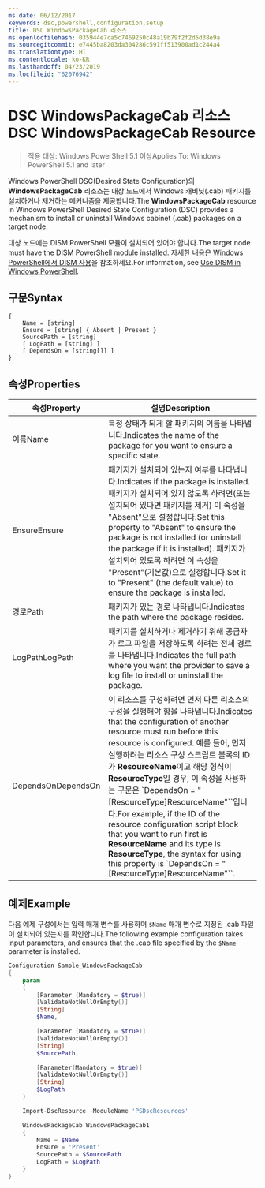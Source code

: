 ```yaml
---
ms.date: 06/12/2017
keywords: dsc,powershell,configuration,setup
title: DSC WindowsPackageCab 리소스
ms.openlocfilehash: 035944e7ca5c7469250c48a19b79f2f2d5d38e9a
ms.sourcegitcommit: e7445ba8203da304286c591ff513900ad1c244a4
ms.translationtype: HT
ms.contentlocale: ko-KR
ms.lasthandoff: 04/23/2019
ms.locfileid: "62076942"
---
```

# <a name="dsc-windowspackagecab-resource"></a><span data-ttu-id="ca6f4-103">DSC WindowsPackageCab 리소스</span><span class="sxs-lookup"><span data-stu-id="ca6f4-103">DSC WindowsPackageCab Resource</span></span>

> <span data-ttu-id="ca6f4-104">적용 대상: Windows PowerShell 5.1 이상</span><span class="sxs-lookup"><span data-stu-id="ca6f4-104">Applies To: Windows PowerShell 5.1 and later</span></span>

<span data-ttu-id="ca6f4-105">Windows PowerShell DSC(Desired State Configuration)의 **WindowsPackageCab** 리소스는 대상 노드에서 Windows 캐비닛(.cab) 패키지를 설치하거나 제거하는 메커니즘을 제공합니다.</span><span class="sxs-lookup"><span data-stu-id="ca6f4-105">The **WindowsPackageCab** resource in Windows PowerShell Desired State Configuration (DSC) provides a mechanism to install or uninstall Windows cabinet (.cab) packages on a target node.</span></span>

<span data-ttu-id="ca6f4-106">대상 노드에는 DISM PowerShell 모듈이 설치되어 있어야 합니다.</span><span class="sxs-lookup"><span data-stu-id="ca6f4-106">The target node must have the DISM PowerShell module installed.</span></span> <span data-ttu-id="ca6f4-107">자세한 내용은 [Windows PowerShell에서 DISM 사용](https://msdn.microsoft.com/en-us/windows/hardware/commercialize/manufacture/desktop/use-dism-in-windows-powershell-s14)을 참조하세요.</span><span class="sxs-lookup"><span data-stu-id="ca6f4-107">For information, see [Use DISM in Windows PowerShell](https://msdn.microsoft.com/en-us/windows/hardware/commercialize/manufacture/desktop/use-dism-in-windows-powershell-s14).</span></span>


## <a name="syntax"></a><span data-ttu-id="ca6f4-108">구문</span><span class="sxs-lookup"><span data-stu-id="ca6f4-108">Syntax</span></span>

```
{
    Name = [string]
    Ensure = [string] { Absent | Present }
    SourcePath = [string]
    [ LogPath = [string] ]
    [ DependsOn = [string[]] ]
}
```

## <a name="properties"></a><span data-ttu-id="ca6f4-109">속성</span><span class="sxs-lookup"><span data-stu-id="ca6f4-109">Properties</span></span>

|  <span data-ttu-id="ca6f4-110">속성</span><span class="sxs-lookup"><span data-stu-id="ca6f4-110">Property</span></span>  |  <span data-ttu-id="ca6f4-111">설명</span><span class="sxs-lookup"><span data-stu-id="ca6f4-111">Description</span></span>   |
|---|---|
| <span data-ttu-id="ca6f4-112">이름</span><span class="sxs-lookup"><span data-stu-id="ca6f4-112">Name</span></span>| <span data-ttu-id="ca6f4-113">특정 상태가 되게 할 패키지의 이름을 나타냅니다.</span><span class="sxs-lookup"><span data-stu-id="ca6f4-113">Indicates the name of the package for you want to ensure a specific state.</span></span>|
| <span data-ttu-id="ca6f4-114">Ensure</span><span class="sxs-lookup"><span data-stu-id="ca6f4-114">Ensure</span></span>| <span data-ttu-id="ca6f4-115">패키지가 설치되어 있는지 여부를 나타냅니다.</span><span class="sxs-lookup"><span data-stu-id="ca6f4-115">Indicates if the package is installed.</span></span> <span data-ttu-id="ca6f4-116">패키지가 설치되어 있지 않도록 하려면(또는 설치되어 있다면 패키지를 제거) 이 속성을 "Absent"으로 설정합니다.</span><span class="sxs-lookup"><span data-stu-id="ca6f4-116">Set this property to "Absent" to ensure the package is not installed (or uninstall the package if it is installed).</span></span> <span data-ttu-id="ca6f4-117">패키지가 설치되어 있도록 하려면 이 속성을 "Present"(기본값)으로 설정합니다.</span><span class="sxs-lookup"><span data-stu-id="ca6f4-117">Set it to "Present" (the default value) to ensure the package is installed.</span></span>|
| <span data-ttu-id="ca6f4-118">경로</span><span class="sxs-lookup"><span data-stu-id="ca6f4-118">Path</span></span>| <span data-ttu-id="ca6f4-119">패키지가 있는 경로 나타냅니다.</span><span class="sxs-lookup"><span data-stu-id="ca6f4-119">Indicates the path where the package resides.</span></span>|
| <span data-ttu-id="ca6f4-120">LogPath</span><span class="sxs-lookup"><span data-stu-id="ca6f4-120">LogPath</span></span>| <span data-ttu-id="ca6f4-121">패키지를 설치하거나 제거하기 위해 공급자가 로그 파일을 저장하도록 하려는 전체 경로를 나타냅니다.</span><span class="sxs-lookup"><span data-stu-id="ca6f4-121">Indicates the full path where you want the provider to save a log file to install or uninstall the package.</span></span>|
| <span data-ttu-id="ca6f4-122">DependsOn</span><span class="sxs-lookup"><span data-stu-id="ca6f4-122">DependsOn</span></span> | <span data-ttu-id="ca6f4-123">이 리소스를 구성하려면 먼저 다른 리소스의 구성을 실행해야 함을 나타냅니다.</span><span class="sxs-lookup"><span data-stu-id="ca6f4-123">Indicates that the configuration of another resource must run before this resource is configured.</span></span> <span data-ttu-id="ca6f4-124">예를 들어, 먼저 실행하려는 리소스 구성 스크립트 블록의 ID가 **ResourceName**이고 해당 형식이 **ResourceType**일 경우, 이 속성을 사용하는 구문은 \`DependsOn = "[ResourceType]ResourceName"\`\`입니다.</span><span class="sxs-lookup"><span data-stu-id="ca6f4-124">For example, if the ID of the resource configuration script block that you want to run first is **ResourceName** and its type is **ResourceType**, the syntax for using this property is \`DependsOn = "[ResourceType]ResourceName"\`\`.</span></span>|

## <a name="example"></a><span data-ttu-id="ca6f4-125">예제</span><span class="sxs-lookup"><span data-stu-id="ca6f4-125">Example</span></span>

<span data-ttu-id="ca6f4-126">다음 예제 구성에서는 입력 매개 변수를 사용하며 `$Name` 매개 변수로 지정된 .cab 파일이 설치되어 있는지를 확인합니다.</span><span class="sxs-lookup"><span data-stu-id="ca6f4-126">The following example configuration takes input parameters, and ensures that the .cab file specified by the `$Name` parameter is installed.</span></span>

```powershell
Configuration Sample_WindowsPackageCab
{
    param
    (
        [Parameter (Mandatory = $true)]
        [ValidateNotNullOrEmpty()]
        [String]
        $Name,

        [Parameter (Mandatory = $true)]
        [ValidateNotNullOrEmpty()]
        [String]
        $SourcePath,

        [Parameter(Mandatory = $true)]
        [ValidateNotNullOrEmpty()]
        [String]
        $LogPath
    )

    Import-DscResource -ModuleName 'PSDscResources'

    WindowsPackageCab WindowsPackageCab1
    {
        Name = $Name
        Ensure = 'Present'
        SourcePath = $SourcePath
        LogPath = $LogPath
    }
}
```
